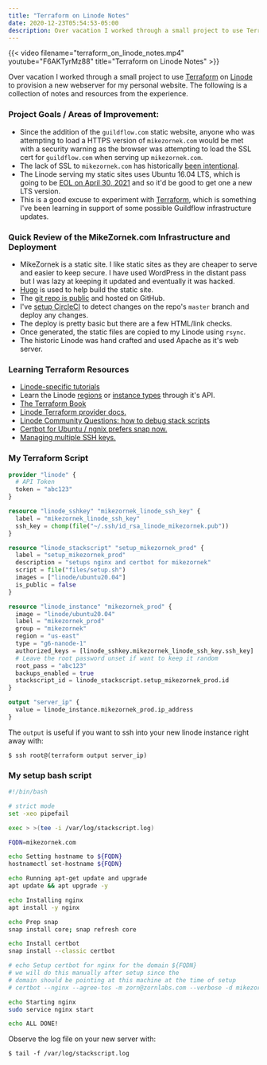 ```yaml
---
title: "Terraform on Linode Notes"
date: 2020-12-23T05:54:53-05:00
description: Over vacation I worked through a small project to use Terraform on Linode to provision a new webserver for my personal website. The following is a collection of notes and resources from the experience.
---
```


{{< video filename="terraform_on_linode_notes.mp4" youtube="F6AKTyrMz88" title="Terraform on Linode Notes" >}}

Over vacation I worked through a small project to use [Terraform](https://www.terraform.io/) on [Linode](https://www.linode.com/) to provision a new webserver for my personal website. The following is a collection of notes and resources from the experience.

### Project Goals / Areas of Improvement:

- Since the addition of the `guildflow.com` static website, anyone who was attempting to load a HTTPS version of `mikezornek.com` would be met with a security warning as the browser was attempting to load the SSL cert for `guildflow.com` when serving up `mikezornek.com`.
- The lack of SSL to `mikezornek.com` has historically [been intentional](http://this.how/googleAndHttp/).
- The Linode serving my static sites uses Ubuntu 16.04 LTS, which is going to be [EOL on April 30, 2021](https://ubuntu.com/about/release-cycle) and so it'd be good to get one a new LTS version.
- This is a good excuse to experiment with [Terraform](https://www.terraform.io/), which is something I've been learning in support of some possible Guildflow infrastructure updates.

### Quick Review of the MikeZornek.com Infrastructure and Deployment

- MikeZornek is a static site. I like static sites as they are cheaper to serve and easier to keep secure. I have used WordPress in the distant pass but I was lazy at keeping it updated and eventually it was hacked.
- [Hugo](https://gohugo.io/) is used to help build the static site.
- The [git repo is public](https://github.com/zorn/mikezornek.com) and hosted on GitHub.
- I've [setup CircleCI](https://github.com/zorn/mikezornek.com/blob/master/.circleci/config.yml) to detect changes on the repo's `master` branch and deploy any changes.
- The deploy is pretty basic but there are a few HTML/link checks.
- Once generated, the static files are copied to my Linode using `rsync`.
- The historic Linode was hand crafted and used Apache as it's web server.

### Learning Terraform Resources

- [Linode-specific tutorials](https://www.linode.com/docs/guides/applications/configuration-management/terraform/)
- Learn the Linode [regions](https://api.linode.com/v4/regions) or [instance types](https://api.linode.com/v4/linode/types) through it's API.
- [The Terraform Book](https://terraformbook.com/)
- [Linode Terraform provider docs.](https://registry.terraform.io/providers/linode/linode/latest/docs/resources/instance)
- [Linode Community Questions: how to debug stack scripts](https://www.linode.com/community/questions/11369/how-to-debug-stack-scripts)
- [Certbot for Ubuntu / ngnix prefers snap now.](https://certbot.eff.org/lets-encrypt/ubuntufocal-nginx)
- [Managing multiple SSH keys.](https://clubmate.fi/how-to-setup-and-manage-multiple-ssh-keys)

### My Terraform Script

```tf
provider "linode" {
  # API Token
  token = "abc123"
}

resource "linode_sshkey" "mikezornek_linode_ssh_key" {
  label = "mikezornek_linode_ssh_key"
  ssh_key = chomp(file("~/.ssh/id_rsa_linode_mikezornek.pub"))
}

resource "linode_stackscript" "setup_mikezornek_prod" {
  label = "setup_mikezornek_prod"
  description = "setups nginx and certbot for mikezornek"
  script = file("files/setup.sh")
  images = ["linode/ubuntu20.04"]
  is_public = false
}

resource "linode_instance" "mikezornek_prod" {
  image = "linode/ubuntu20.04"
  label = "mikezornek_prod"
  group = "mikezornek"
  region = "us-east"
  type = "g6-nanode-1"
  authorized_keys = [linode_sshkey.mikezornek_linode_ssh_key.ssh_key]
  # Leave the root password unset if want to keep it random
  root_pass = "abc123"
  backups_enabled = true
  stackscript_id = linode_stackscript.setup_mikezornek_prod.id
}

output "server_ip" {
  value = linode_instance.mikezornek_prod.ip_address
}
```

The `output` is useful if you want to ssh into your new linode instance right away with:

    $ ssh root@(terraform output server_ip)

### My setup bash script

```bash
#!/bin/bash

# strict mode
set -xeo pipefail

exec > >(tee -i /var/log/stackscript.log)

FQDN=mikezornek.com

echo Setting hostname to ${FQDN}
hostnamectl set-hostname ${FQDN}

echo Running apt-get update and upgrade
apt update && apt upgrade -y

echo Installing nginx
apt install -y nginx

echo Prep snap
snap install core; snap refresh core

echo Install certbot
snap install --classic certbot

# echo Setup certbot for nginx for the domain ${FQDN}
# we will do this manually after setup since the
# domain should be pointing at this machine at the time of setup
# certbot --nginx --agree-tos -m zorn@zornlabs.com --verbose -d mikezornek.com

echo Starting nginx
sudo service nginx start

echo ALL DONE!
```

Observe the log file on your new server with:

    $ tail -f /var/log/stackscript.log

